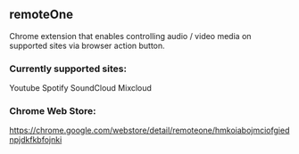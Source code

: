 ## remoteOne

Chrome extension that enables controlling audio / video media on supported sites via browser action button.


### Currently supported sites:
Youtube
Spotify
SoundCloud
Mixcloud

### Chrome Web Store:
https://chrome.google.com/webstore/detail/remoteone/hmkoiabojmciofgiednpjdkfkbfojnki
